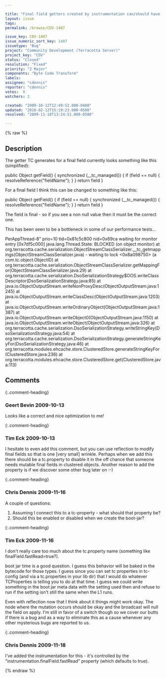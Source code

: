 ```yaml
---

title: "Final field getters created by instrumentation can/should have a fast dirty read path"
layout: issue
tags: 
permalink: /browse/CDV-1407

issue_key: CDV-1407
issue_numeric_sort_key: 1407
issuetype: "Bug"
project: "Community Development (Terracotta Server)"
project_key: "CDV"
status: "Closed"
resolution: "Fixed"
priority: "2 Major"
components: "Byte Code Transform"
labels: 
assignee: "cdennis"
reporter: "cdennis"
votes:  0
watchers: 2

created: "2009-10-12T12:49:52.000-0400"
updated: "2010-02-12T15:19:23.000-0500"
resolved: "2009-11-18T13:24:51.000-0500"

---
```




{% raw %}



## Description

<div markdown="1" class="description">

The getter TC generates for a final field currently looks something like this (simplified):

public Object getField() \{
  synchronized (\_\_tc\_managed()) \{
    if (field == null) {
      resolveReference("fieldName");
    }
  \}
  return field
\}

For a final field I think this can be changed to something like this:

public Object getField() \{
  if (field == null) \{
    synchronized (__tc_managed()) {
      resolveReference("fieldName");
    }
  \}
  return field
\}

The field is final - so if you see a non null value then it must be the correct one.

This has been seen to be a bottleneck in some of our performance tests...

PerAppThread-8" prio=10 tid=0x81c5c800 nid=0x69ca waiting for monitor entry [0x7df5c000]
  java.lang.Thread.State: BLOCKED (on object monitor)
       at org.terracotta.cache.serialization.ObjectStreamClassSerializer.__tc_getmappings(ObjectStreamClassSerializer.java)
       - waiting to lock <0x8a098750> (a com.tc.object.ObjectID)
       at org.terracotta.cache.serialization.ObjectStreamClassSerializer.getMappingFor(ObjectStreamClassSerializer.java:29)
       at org.terracotta.cache.serialization.DsoSerializationStrategy$OOS.writeClassDescriptor(DsoSerializationStrategy.java:85)
       at java.io.ObjectOutputStream.writeNonProxyDesc(ObjectOutputStream.java:1245)
       at java.io.ObjectOutputStream.writeClassDesc(ObjectOutputStream.java:1203)
       at java.io.ObjectOutputStream.writeOrdinaryObject(ObjectOutputStream.java:1387)
       at java.io.ObjectOutputStream.writeObject0(ObjectOutputStream.java:1150)
       at java.io.ObjectOutputStream.writeObject(ObjectOutputStream.java:326)
       at org.terracotta.cache.serialization.DsoSerializationStrategy.writeStringKey(DsoSerializationStrategy.java:54)
       at org.terracotta.cache.serialization.DsoSerializationStrategy.generateStringKeyFor(DsoSerializationStrategy.java:46)
       at org.terracotta.modules.ehcache.store.ClusteredStore.generateStringKeyFor(ClusteredStore.java:236)
       at org.terracotta.modules.ehcache.store.ClusteredStore.get(ClusteredStore.java:113)

</div>

## Comments


{:.comment-heading}
### **Geert Bevin** <span class="date">2009-10-13</span>

<div markdown="1" class="comment">

Looks like a correct and nice optimization to me!

</div>


{:.comment-heading}
### **Tim Eck** <span class="date">2009-10-13</span>

<div markdown="1" class="comment">

I hesitate to even add this comment, but you can use reflection to modify final fields so that is one [very small] wrinkle. Perhaps when we add this there should be a tc.property to disable it in the off chance that someone needs mutable final fields in clustered objects. Another reason to add the property is if we discover some other bug later on :-) 



</div>


{:.comment-heading}
### **Chris Dennis** <span class="date">2009-11-16</span>

<div markdown="1" class="comment">

A couple of questions:

1) Assuming I connect this to a tc-property - what should that property be?
2) Should this be enabled or disabled when we create the boot-jar?

</div>


{:.comment-heading}
### **Tim Eck** <span class="date">2009-11-16</span>

<div markdown="1" class="comment">

I don't really care too much about the tc.property name (something like finalField.fastRead=true?). 

boot jar time is a good question. I guess this behavior will be baked in the bytecode for those types. I guess since you can set tc properties in tc-config (and via a tc.properties in your lib dir) that I would do whatever TCProperties is telling you to do at that time. I guess we could write something in the boot jar meta data with the setting used then and refuse to run if the setting isn't still the same when the L1 runs. 

Even with reflection now that I think about it things might work okay. The node where the mutation occurs should be okay and the broadcast will null the field on apply. I'm still in favor of a switch though so we cover our butts if there is a bug and as a way to eliminate this as a cause whenever any other mysterious bugs are reported to us.

</div>


{:.comment-heading}
### **Chris Dennis** <span class="date">2009-11-18</span>

<div markdown="1" class="comment">

I've added the instrumentation for this - it's controlled by the "instrumentation.finalField.fastRead" property (which defaults to true).

</div>



{% endraw %}
